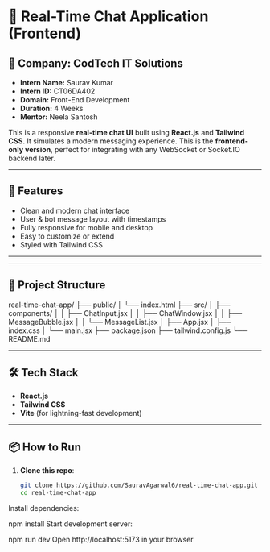 # 💬 Real-Time Chat Application (Frontend)


## 🏢 Company: CodTech IT Solutions

- **Intern Name:** Saurav Kumar  
- **Intern ID:** CT06DA402  
- **Domain:** Front-End Development  
- **Duration:** 4 Weeks  
- **Mentor:** Neela Santosh


This is a responsive **real-time chat UI** built using **React.js** and **Tailwind CSS**. It simulates a modern messaging experience. This is the **frontend-only version**, perfect for integrating with any WebSocket or Socket.IO backend later.

---

## 🚀 Features

- Clean and modern chat interface  
- User & bot message layout with timestamps  
- Fully responsive for mobile and desktop  
- Easy to customize or extend  
- Styled with Tailwind CSS  

---


---

## 📁 Project Structure

real-time-chat-app/
├── public/
│ └── index.html
├── src/
│ ├── components/
│ │ ├── ChatInput.jsx
│ │ ├── ChatWindow.jsx
│ │ ├── MessageBubble.jsx
│ │ └── MessageList.jsx
│ ├── App.jsx
│ ├── index.css
│ └── main.jsx
├── package.json
├── tailwind.config.js
└── README.md


---

## 🛠 Tech Stack

- **React.js**  
- **Tailwind CSS**  
- **Vite** (for lightning-fast development)  

---

## 📦 How to Run

1. **Clone this repo**:

   ```bash
   git clone https://github.com/SauravAgarwal6/real-time-chat-app.git
   cd real-time-chat-app

Install dependencies:

npm install
Start development server:

npm run dev
Open http://localhost:5173 in your browser